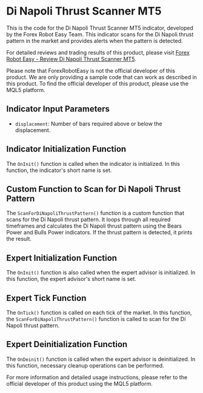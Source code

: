 # Di Napoli Thrust Scanner MT5

This is the code for the Di Napoli Thrust Scanner MT5 indicator, developed by the Forex Robot Easy Team. This indicator scans for the Di Napoli thrust pattern in the market and provides alerts when the pattern is detected.

For detailed reviews and trading results of this product, please visit [Forex Robot Easy - Review Di Napoli Thrust Scanner MT5](https://forexroboteasy.com/forex-robot-review/review-di-napoli-thrust-scanner-mt5-a-powerful-forex-software-for-market-analysis/).

Please note that ForexRobotEasy is not the official developer of this product. We are only providing a sample code that can work as described in this product. To find the official developer of this product, please use the MQL5 platform.

## Indicator Input Parameters

- `displacement`: Number of bars required above or below the displacement.

## Indicator Initialization Function

The `OnInit()` function is called when the indicator is initialized. In this function, the indicator's short name is set.

## Custom Function to Scan for Di Napoli Thrust Pattern

The `ScanForDiNapoliThrustPattern()` function is a custom function that scans for the Di Napoli thrust pattern. It loops through all required timeframes and calculates the Di Napoli thrust pattern using the Bears Power and Bulls Power indicators. If the thrust pattern is detected, it prints the result.

## Expert Initialization Function

The `OnInit()` function is also called when the expert advisor is initialized. In this function, the expert advisor's short name is set.

## Expert Tick Function

The `OnTick()` function is called on each tick of the market. In this function, the `ScanForDiNapoliThrustPattern()` function is called to scan for the Di Napoli thrust pattern.

## Expert Deinitialization Function

The `OnDeinit()` function is called when the expert advisor is deinitialized. In this function, necessary cleanup operations can be performed.

For more information and detailed usage instructions, please refer to the official developer of this product using the MQL5 platform.
